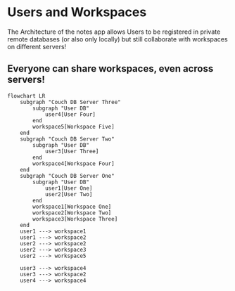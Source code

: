 # Users and Workspaces

The Architecture of the notes app allows Users to be registered in private remote databases (or also only locally) but still collaborate with workspaces on different servers!

## Everyone can share workspaces, even across servers!

```mermaid
flowchart LR
    subgraph "Couch DB Server Three"
        subgraph "User DB"
            user4[User Four]
        end
        workspace5[Workspace Five]
    end
    subgraph "Couch DB Server Two"
        subgraph "User DB"
            user3[User Three]
        end
        workspace4[Workspace Four]
    end
    subgraph "Couch DB Server One"
        subgraph "User DB"
            user1[User One]
            user2[User Two]
        end
        workspace1[Workspace One]
        workspace2[Workspace Two]
        workspace3[Workspace Three]
    end
    user1 ---> workspace1
    user1 ---> workspace2
    user2 ---> workspace2
    user2 ---> workspace3
    user2 ---> workspace5

    user3 ---> workspace4
    user3 ---> workspace2
    user4 ---> workspace4
```
